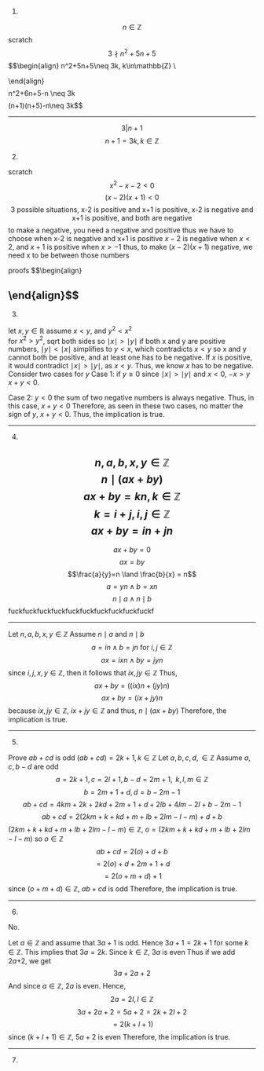 1.
$$n \in \mathbb{Z}$$
scratch
$$3 \nmid n^2+5n+5$$
$$\begin{align}
n^2+5n+5\neq 3k, k\in\mathbb{Z} \\

\end{align}$$
$$n^2+6n+5-n \neq 3k$$
$$(n+1)(n+5)-n\neq 3k$$


---

$$3|n+1$$
$$n+1 = 3k, k\in\mathbb{Z}$$
$$$$






2.
scratch
$$x^2-x-2<0$$
$$(x-2)(x+1)<0$$
$$\text{3 possible situations, x-2 is positive  and x+1 is positive, x-2 is negative and x+1 is positive, and both are negative}$$
to make a negative, you need a negative and positive
thus we have to choose when $\text{x-2 is negative and x+1 is positive}$
$x-2$ is negative when $x < 2$, and $x+1$ is positive when $x>-1$
thus, to make $(x-2)(x+1)$ negative, we need x to be between those numbers

proofs
$$\begin{align}

\end{align}$$
---
3.
let $x,y\in\mathbb{R}$
assume $x < y$, and $y^2< x^2$\
for $x^2 > y^2$, sqrt both sides so $\mid x \mid> \mid y\mid$
if both x and y are positive numbers, $\mid y\mid < \mid x\mid$ simplifies to $y<x$, which contradicts $x<y$
so x and y cannot both be positive, and at least one has to be negative. 
If $x$ is positive, it would contradict $\mid x\mid>\mid y\mid$, as $x<y$. Thus, we know $x$ has to be negative.
Consider two cases for $y$
Case 1:
if $y\geq 0$
since $\mid x\mid>\mid y\mid$ and $x<0$, $-x>y$
$x+y<0$.

Case 2:
$y<0$
the sum of two negative numbers is always negative. 
Thus, in this case, $x+y<0$
Therefore, as seen in these two cases, no matter the sign of $y$, $x+y<0$. Thus, the implication is true.
___
4.
$$n, a, b, x, y \in \mathbb{Z}$$
$$n \mid (ax+by)$$
$$ax+by=kn, k\in\mathbb{Z}$$
$$k = i+j,  i,j\in \mathbb{Z}$$
$$ax+by=in+jn$$
--
$$ax+by=0$$
$$ax=by$$
$$\frac{a}{y}=n \land \frac{b}{x} = n$$
$$a=yn \land b=xn$$
$$n\mid a \land n\mid b$$
fuckfuckfuckfuckfuckfuckfuckfuckfuckfuckf

---
Let $n, a, b, x, y \in \mathbb{Z}$
Assume $n \mid a$ and $n \mid b$
$$a = in \land b = jn \text{ for } i,j \in\mathbb{Z}$$
$$ax=ixn \land by = jyn$$
since $i, j, x, y \in \mathbb{Z}$, then it follows that $ix, jy \in \mathbb{Z}$
Thus, 
$$ax+by = ((ix)n+(jy)n)$$
$$ax+by=(ix+jy)n$$
because $ix,jy\in\mathbb{Z}$, $ix+jy \in\mathbb{Z}$
and thus, $n \mid (ax+by)$
Therefore, the implication is true.

---
5.
Prove $ab+cd$ is odd $(ab+cd) = 2k+1, k\in\mathbb{Z}$
Let $a, b, c, d, \in \mathbb{Z}$
Assume $a, c, b-d$ are odd
$$a = 2k+1, c = 2l+1, b-d=2m+1, \text{ }k, l, m \in \mathbb{Z}$$
$$b = 2m+1+d, d = b-2m-1$$
$$ab+cd = 4km+2k+2kd+2m+1+d+2lb+4lm-2l+b-2m-1$$
$$ab+cd=2(2km+k+kd+m+lb+2lm-l-m)+d+b$$
$(2km+k+kd+m+lb+2lm-l-m)\in\mathbb{Z}$, $o = (2km+k+kd+m+lb+2lm-l-m)$ so $o\in\mathbb{Z}$
$$ab+cd=2(o)+d+b$$
$$=2(o)+d+2m+1+d$$
$$=2(o + m + d)+1$$
since $(o + m + d)\in\mathbb{Z}$, $ab+cd$ is odd
Therefore, the implication is true.

---
6.
No.

Let $a \in \mathbb{Z}$ and assume that $3a+1$ is odd. Hence $3a+1=2k+1$ for some $k\in\mathbb{Z}$. This implies that $3a=2k$.
Since $k\in\mathbb{Z}$, $3a$ is even
Thus if we add $2a$+2, we get $$3a+2a+2$$
And since $a\in\mathbb{Z}$, $2a$ is even. 
Hence, $$2a = 2l, l\in\mathbb{Z}$$
$$3a+2a+2=5a+2=2k+2l+2$$
$$=2(k+l+1)$$
since $(k+l+1)\in\mathbb{Z}$, $5a+2$ is even
Therefore, the implication is true.

---
7.